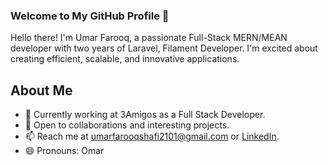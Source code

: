 ### Welcome to My GitHub Profile 👋

Hello there! I'm Umar Farooq, a passionate Full-Stack MERN/MEAN developer with two years of Laravel, Filament Developer. I'm excited about creating efficient, scalable, and innovative applications.

## About Me

- 🔭 Currently working at 3Amigos as a Full Stack Developer.
- 👯 Open to collaborations and interesting projects.
- 📫 Reach me at umarfarooqshafi2101@gmail.com or [LinkedIn](https://www.linkedin.com/in/umar-farooq-180ba51ba/).
- 😄 Pronouns: Omar
